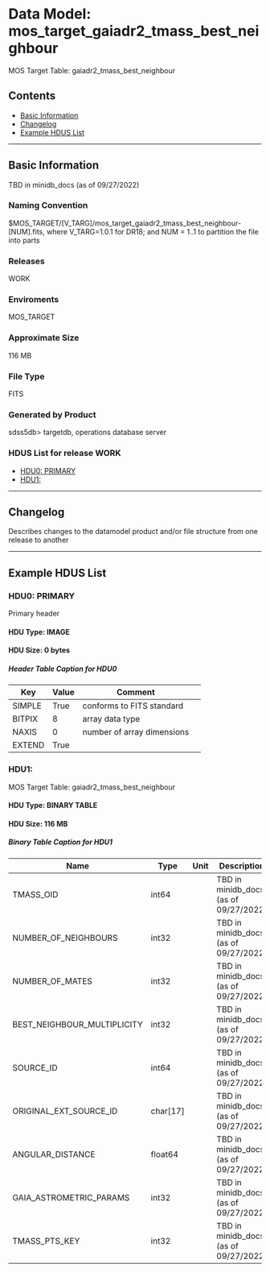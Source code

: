 # Data Model: mos_target_gaiadr2_tmass_best_neighbour


MOS Target Table: gaiadr2_tmass_best_neighbour


## Contents
- [Basic Information](#basic-information)
- [Changelog](#changelog)
- [Example HDUS List](#example-hdus-list)

---

## Basic Information
TBD in minidb_docs (as of 09/27/2022)

### Naming Convention
$MOS_TARGET/[V_TARG]/mos_target_gaiadr2_tmass_best_neighbour-[NUM].fits, where V_TARG=1.0.1 for DR18; and NUM = 1..1 to partition the file into parts

### Releases
WORK

### Enviroments
MOS_TARGET

### Approximate Size
116 MB

### File Type
FITS

### Generated by Product
sdss5db> targetdb, operations database server

### HDUS List for release WORK
  - [HDU0: PRIMARY](#hdu0-primary)
  - [HDU1: ](#hdu1-)

---

## Changelog
Describes changes to the datamodel product and/or file structure from one release to another

---
## Example HDUS List

### HDU0: PRIMARY
Primary header

#### HDU Type: IMAGE
#### HDU Size:  0 bytes

##### Header Table Caption for HDU0
Key | Value | Comment | |
| --- | --- | --- | --- |
| SIMPLE | True | conforms to FITS standard |
| BITPIX | 8 | array data type |
| NAXIS | 0 | number of array dimensions |
| EXTEND | True |  |



### HDU1: 
MOS Target Table: gaiadr2_tmass_best_neighbour

#### HDU Type: BINARY TABLE
#### HDU Size:  116 MB

##### Binary Table Caption for HDU1
Name | Type | Unit | Description |
| --- | --- | --- | --- |
 | TMASS_OID | int64 |  | TBD in minidb_docs (as of 09/27/2022) |
 | NUMBER_OF_NEIGHBOURS | int32 |  | TBD in minidb_docs (as of 09/27/2022) |
 | NUMBER_OF_MATES | int32 |  | TBD in minidb_docs (as of 09/27/2022) |
 | BEST_NEIGHBOUR_MULTIPLICITY | int32 |  | TBD in minidb_docs (as of 09/27/2022) |
 | SOURCE_ID | int64 |  | TBD in minidb_docs (as of 09/27/2022) |
 | ORIGINAL_EXT_SOURCE_ID | char[17] |  | TBD in minidb_docs (as of 09/27/2022) |
 | ANGULAR_DISTANCE | float64 |  | TBD in minidb_docs (as of 09/27/2022) |
 | GAIA_ASTROMETRIC_PARAMS | int32 |  | TBD in minidb_docs (as of 09/27/2022) |
 | TMASS_PTS_KEY | int32 |  | TBD in minidb_docs (as of 09/27/2022) |


